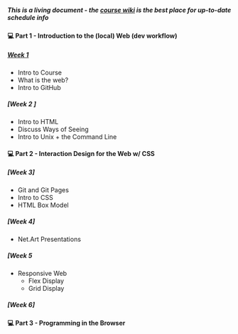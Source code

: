 ##### This is a living document - the [course wiki](https://github.com/IDMNYU/webDev_A_Spring2021/wiki) is the best place for up-to-date schedule info

#### 💻 Part 1 - Introduction to the (local) Web (dev workflow)
##### [Week 1](https://github.com/IDMNYU/webDev_A_Spring2021/wiki/Week-01)
* Intro to Course
* What is the web?
* Intro to GitHub


##### [Week 2 ]
* Intro to HTML
* Discuss Ways of Seeing
* Intro to Unix + the Command Line

#### 💻 Part 2 - Interaction Design for the Web w/ CSS

##### [Week 3]
* Git and Git Pages
* Intro to CSS
* HTML Box Model

##### [Week 4]
* Net.Art Presentations

##### [Week 5
* Responsive Web 
  * Flex Display
  * Grid Display

##### [Week 6]

#### 💻 Part 3 - Programming in the Browser 
#####